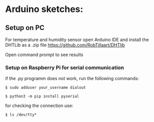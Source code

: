  # Arduino sketches:


## Setup on PC
For temperature and humidity sensor open Arduino IDE and install the DHTLib as a .zip file https://github.com/RobTillaart/DHTlib

Open command prompt to see results

###  Setup on Raspberry Pi for serial communication 

if the .py programm does not work, run the following commands:
```console
$ sudo adduser your_username dialout
```
```console
$ python3 -m pip install pyserial

```

for checking the connection use:

```console
$ ls /dev/tty*
```

